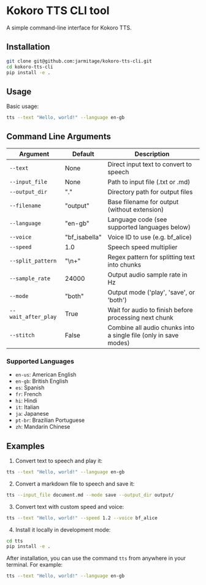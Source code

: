 # Kokoro TTS CLI tool

A simple command-line interface for Kokoro TTS.

## Installation

```bash
git clone git@github.com:jarmitage/kokoro-tts-cli.git
cd kokoro-tts-cli
pip install -e .
```

## Usage

Basic usage:
```bash
tts --text "Hello, world!" --language en-gb
```

## Command Line Arguments

| Argument | Default | Description |
|----------|---------|-------------|
| `--text` | None | Direct input text to convert to speech |
| `--input_file` | None | Path to input file (.txt or .md) |
| `--output_dir` | "." | Directory path for output files |
| `--filename` | "output" | Base filename for output (without extension) |
| `--language` | "en-gb" | Language code (see supported languages below) |
| `--voice` | "bf_isabella" | Voice ID to use (e.g. bf_alice) |
| `--speed` | 1.0 | Speech speed multiplier |
| `--split_pattern` | "\n+" | Regex pattern for splitting text into chunks |
| `--sample_rate` | 24000 | Output audio sample rate in Hz |
| `--mode` | "both" | Output mode ('play', 'save', or 'both') |
| `--wait_after_play` | True | Wait for audio to finish before processing next chunk |
| `--stitch` | False | Combine all audio chunks into a single file (only in save modes) |

### Supported Languages

- `en-us`: American English
- `en-gb`: British English
- `es`: Spanish
- `fr`: French
- `hi`: Hindi
- `it`: Italian
- `ja`: Japanese
- `pt-br`: Brazilian Portuguese
- `zh`: Mandarin Chinese

## Examples

1. Convert text to speech and play it:
```bash
tts --text "Hello, world!" --language en-gb
```

2. Convert a markdown file to speech and save it:
```bash
tts --input_file document.md --mode save --output_dir output/
```

3. Convert text with custom speed and voice:
```bash
tts --text "Hello, world!" --speed 1.2 --voice bf_alice
```

4. Install it locally in development mode:
```bash
cd tts
pip install -e .
```

After installation, you can use the command `tts` from anywhere in your terminal. For example:
```bash
tts --text "Hello, world!" --language en-gb
```

